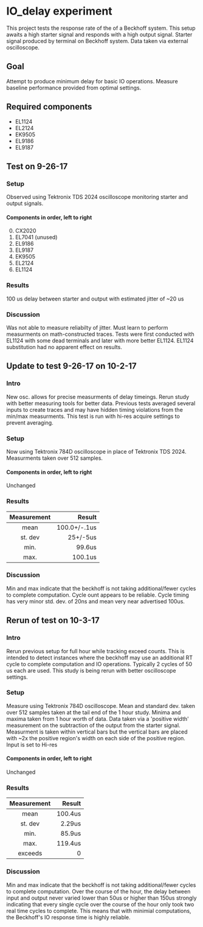 # IO_delay experiment
This project tests the response rate of the of a Beckhoff system. This setup awaits a high starter signal and responds with a high output signal. Starter signal produced by terminal on Beckhoff system. Data taken via external oscilloscope.

## Goal
Attempt to produce minimum delay for basic IO operations. Measure baseline performance provided from optimal settings.

## Required components 
- EL1124
- EL2124
- EK9505
- EL9186
- EL9187

## Test on 9-26-17


### Setup
Observed using Tektronix TDS 2024 oscilloscope monitoring starter and output signals. 

#### Components in order, left to right
0. CX2020
0. EL7041 (unused)
0. EL9186
0. EL9187
0. EK9505
0. EL2124
0. EL1124

### Results
100 us delay between starter and output with estimated jitter of ~20 us

### Discussion
Was not able to measure reliabilty of jitter. Must learn to perform measurments on math-constructed traces. Tests were first conducted with EL1124 with some dead terminals and later with more better EL1124. EL1124 substitution had no apparent effect on results.

## Update to test 9-26-17 on 10-2-17

### Intro
New osc. allows for precise measurments of delay timeings. Rerun study with better measuring tools for better data. Previous tests averaged several inputs to create traces and may have hidden timing violations from the min/max measurments. This test is run with hi-res acquire settings to prevent averaging.

### Setup
Now using Tektronix 784D oscilloscope in place of Tektronix TDS 2024. Measurments taken over 512 samples.

#### Components in order, left to right
Unchanged

### Results

Measurement | Result
:--------: | ------:
mean | 100.0+/-.1us
st. dev | 25+/-5us
min. | 99.6us
max. | 100.1us

### Discussion
Min and max indicate that the beckhoff is not taking additional/fewer cycles to complete computation. Cycle ount appears to be reliable. Cycle timing has very minor std. dev. of 20ns and mean very near advertised 100us. 

## Rerun of test on 10-3-17

### Intro
Rerun previous setup for full hour while tracking exceed counts. This is intended to detect instances where the beckhoff may use an additional RT cycle to complete computation and IO operations. Typically 2 cycles of 50 us each are used. This study is being rerun with better oscilloscope settings.

### Setup
Measure using Tektronix 784D oscilloscope. Mean and standard dev. taken over 512 samples taken at the tail end of the 1 hour study. Minima and maxima taken from 1 hour worth of data. Data taken via a 'positive width' measurement on the subtraction of the output from the starter signal. Measurment is taken within vertical bars but the vertical bars are placed with ~2x the positive region's width on each side of the positive region. Input is set to Hi-res

#### Components in order, left to right
Unchanged

### Results

Measurement | Result
:--------: | -------------:
mean | 100.4us
st. dev | 2.29us
min. | 85.9us
max. | 119.4us
exceeds | 0

### Discussion
Min and max indicate that the beckhoff is not taking additional/fewer cycles to complete computation. Over the course of the hour, the delay between input and output never varied lower than 50us or higher than 150us strongly indicating that every single cycle over the course of the hour only took two real time cycles to complete. This means that with minimial computations, the Beckhoff's IO response time is highly reliable. 

